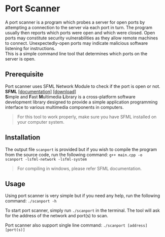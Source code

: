 # Port Scanner
A port scanner is a program which probes a server for open ports by attempting a connection to the server via each port in turn. The program usually then reports which ports were open and which were closed. Open ports may constitute security vulnerabilities as they allow remote machines to connect. Unexpectedly-open ports may indicate malicious software listening for instructions.<br />
This is a simple command line tool that determines which ports on the server is open.

## Prerequisite
Port scanner uses SFML Network Module to check if the port is open or not.<br />
**SFML** [[documentation]](https://www.sfml-dev.org/documentation/2.5.1/) [[download]](https://www.sfml-dev.org/download.php)<br />
**S**imple and **F**ast **M**ultimedia **L**ibrary is a cross-platform software development library designed to provide a simple application programming interface to various multimedia components in computers.

> For this tool to work properly, make sure you have SFML installed on your computer system.

## Installation
The output file `scanport` is provided but if you wish to compile the program from the source code, run the following command: `g++ main.cpp -o scanport -lsfml-network -lsfml-system`
> For compiling in windows, please refer SFML documentation.

## Usage
Using port scanner is very simple but if you need any help, run the following command: `./scanport -h`<br />

To start port scanner, simply run `./scanport` in the terminal. The tool will ask for the address of the network and port(s) to scan.<br />

Port scanner also support single line command: `./scanport [address] [port(s)]`

